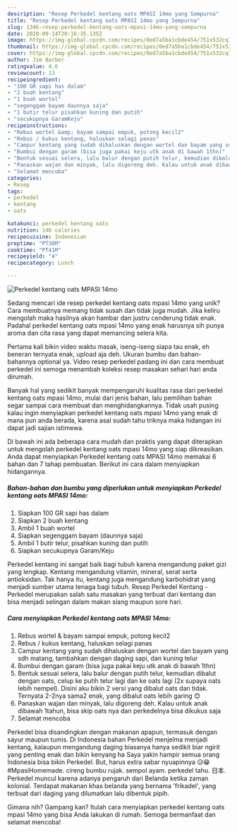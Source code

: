 ```yaml
---
description: "Resep Perkedel kentang oats MPASI 14mo yang Sempurna"
title: "Resep Perkedel kentang oats MPASI 14mo yang Sempurna"
slug: 1346-resep-perkedel-kentang-oats-mpasi-14mo-yang-sempurna
date: 2020-09-14T20:16:35.135Z
image: https://img-global.cpcdn.com/recipes/0ed7a5ba1cbde454/751x532cq70/perkedel-kentang-oats-mpasi-14mo-foto-resep-utama.jpg
thumbnail: https://img-global.cpcdn.com/recipes/0ed7a5ba1cbde454/751x532cq70/perkedel-kentang-oats-mpasi-14mo-foto-resep-utama.jpg
cover: https://img-global.cpcdn.com/recipes/0ed7a5ba1cbde454/751x532cq70/perkedel-kentang-oats-mpasi-14mo-foto-resep-utama.jpg
author: Jim Barber
ratingvalue: 4.6
reviewcount: 13
recipeingredient:
- "100 GR sapi has dalam"
- "2 buah kentang"
- "1 buah wortel"
- "segenggam bayam daunnya saja"
- "1 butir telur pisahkan kuning dan putih"
- "secukupnya GaramKeju"
recipeinstructions:
- "Rebus wortel &amp; bayam sampai empuk, potong kecil2"
- "Rebus / kukus kentang, haluskan selagi panas"
- "Campur kentang yang sudah dihaluskan dengan wortel dan bayam yang sdh matang, tambahkan dengan daging sapi, dan kuning telur"
- "Bumbui dengan garam (bisa juga pakai keju utk anak di bawah 1thn)"
- "Bentuk sesuai selera, lalu balur dengan putih telur, kemudian dibalut dengan oats, celup ke putih telur lagi dan ke oats lagi (2x supaya oats lebih nempel). Disini aku bikin 2 versi yang dibalut oats dan tidak. Ternyata 2-2nya sama2 enak, yang dibalut oats lebih garing 😊"
- "Panaskan wajan dan minyak, lalu digoreng deh. Kalau untuk anak dibawah 1tahun, bisa skip oats nya dan perkedelnya bisa dikukus saja"
- "Selamat mencoba"
categories:
- Resep
tags:
- perkedel
- kentang
- oats

katakunci: perkedel kentang oats 
nutrition: 146 calories
recipecuisine: Indonesian
preptime: "PT38M"
cooktime: "PT41M"
recipeyield: "4"
recipecategory: Lunch

---
```



![Perkedel kentang oats MPASI 14mo](https://img-global.cpcdn.com/recipes/0ed7a5ba1cbde454/751x532cq70/perkedel-kentang-oats-mpasi-14mo-foto-resep-utama.jpg)

Sedang mencari ide resep perkedel kentang oats mpasi 14mo yang unik? Cara membuatnya memang tidak susah dan tidak juga mudah. Jika keliru mengolah maka hasilnya akan hambar dan justru cenderung tidak enak. Padahal perkedel kentang oats mpasi 14mo yang enak harusnya sih punya aroma dan cita rasa yang dapat memancing selera kita.

Pertama kali bikin video waktu masak, iseng-iseng siapa tau enak, eh beneran ternyata enak, upload aja deh. Ukuran bumbu dan bahan-bahannya optional ya. Video resep perkedel padang ini dan cara membuat perkedel ini semoga menambah koleksi resep masakan sehari hari anda dirumah.

Banyak hal yang sedikit banyak mempengaruhi kualitas rasa dari perkedel kentang oats mpasi 14mo, mulai dari jenis bahan, lalu pemilihan bahan segar sampai cara membuat dan menghidangkannya. Tidak usah pusing kalau ingin menyiapkan perkedel kentang oats mpasi 14mo yang enak di mana pun anda berada, karena asal sudah tahu triknya maka hidangan ini dapat jadi sajian istimewa.


Di bawah ini ada beberapa cara mudah dan praktis yang dapat diterapkan untuk mengolah perkedel kentang oats mpasi 14mo yang siap dikreasikan. Anda dapat menyiapkan Perkedel kentang oats MPASI 14mo memakai 6 bahan dan 7 tahap pembuatan. Berikut ini cara dalam menyiapkan hidangannya.

<!--inarticleads1-->

##### Bahan-bahan dan bumbu yang diperlukan untuk menyiapkan Perkedel kentang oats MPASI 14mo:

1. Siapkan 100 GR sapi has dalam
1. Siapkan 2 buah kentang
1. Ambil 1 buah wortel
1. Siapkan segenggam bayam (daunnya saja)
1. Ambil 1 butir telur, pisahkan kuning dan putih
1. Siapkan secukupnya Garam/Keju


Perkedel kentang ini sangat baik bagi tubuh karena mengandung paket gizi yang lengkap. Kentang mengandung vitamin, mineral, serat serta antioksidan. Tak hanya itu, kentang juga mengandung karbohidrat yang menjadi sumber utama tenaga bagi tubuh. Resep Perkedel Kentang - Perkedel merupakan salah satu masakan yang terbuat dari kentang dan bisa menjadi selingan dalam makan siang maupun sore hari. 

<!--inarticleads2-->

##### Cara menyiapkan Perkedel kentang oats MPASI 14mo:

1. Rebus wortel &amp; bayam sampai empuk, potong kecil2
1. Rebus / kukus kentang, haluskan selagi panas
1. Campur kentang yang sudah dihaluskan dengan wortel dan bayam yang sdh matang, tambahkan dengan daging sapi, dan kuning telur
1. Bumbui dengan garam (bisa juga pakai keju utk anak di bawah 1thn)
1. Bentuk sesuai selera, lalu balur dengan putih telur, kemudian dibalut dengan oats, celup ke putih telur lagi dan ke oats lagi (2x supaya oats lebih nempel). Disini aku bikin 2 versi yang dibalut oats dan tidak. Ternyata 2-2nya sama2 enak, yang dibalut oats lebih garing 😊
1. Panaskan wajan dan minyak, lalu digoreng deh. Kalau untuk anak dibawah 1tahun, bisa skip oats nya dan perkedelnya bisa dikukus saja
1. Selamat mencoba


Perkedel bisa disandingkan dengan makanan apapun, termasuk dengan sayur maupun tumis. Di Indonesia bahan Perkedel menjelma menjadi kentang, kalaupun mengandung daging biasanya hanya sedikit biar ngirit yang penting enak dan bikin kenyang ha Saya yakin hampir semua orang Indonesia bisa bikin Perkedel. But, harus extra sabar nyuapinnya 😥😁 #MpasiHomemade. cireng bumbu rujak. sempol ayam. perkedel tahu. 日本. Perkedel muncul karena adanya pengaruh dari Belanda ketika zaman kolonial. Terdapat makanan khas belanda yang bernama &#39;frikadel&#39;, yang terbuat dari daging yang dilumatkan lalu dibentuk pipih. 

Gimana nih? Gampang kan? Itulah cara menyiapkan perkedel kentang oats mpasi 14mo yang bisa Anda lakukan di rumah. Semoga bermanfaat dan selamat mencoba!
